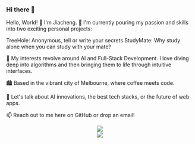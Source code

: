 ### Hi there 👋

Hello, World! 👋 I'm Jiacheng.
🔭 I'm currently pouring my passion and skills into two exciting personal projects:

TreeHole: Anonymous, tell or write your secrets
StudyMate: Why study alone when you can study with your mate?

🌱 My interests revolve around AI and Full-Stack Development. I love diving deep into algorithms and then bringing them to life through intuitive interfaces.

🏙️ Based in the vibrant city of Melbourne, where coffee meets code.

💬 Let's talk about AI innovations, the best tech stacks, or the future of web apps.

📫 Reach out to me here on GitHub or drop an email!


<div align="center"> <img src="https://github-readme-streak-stats.herokuapp.com/?user=sun0225SUN" /> </div>


<div align="center"> <img src="https://github-readme-stats.vercel.app/api/top-langs/?username=sun0225SUN&hide_title=true&hide_border=true&layout=compact&langs_count=6&text_color=000&icon_color=fff&bg_color=0,52fa5a,4dfcff,c64dff&theme=graywhite" /> </div>
